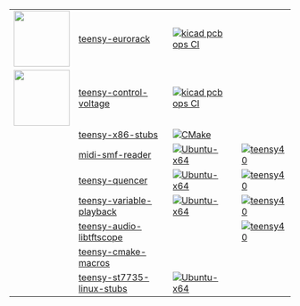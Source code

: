 | | | | |
|-|-|-|-|
|  <a href='///github.com/newdigate/teensy-eurorack'><img src='https://github.com/newdigate/teensy-eurorack/raw/master/hardware/images/kryonos.png' height='100px'/></a> | [teensy-eurorack](https://github.com/newdigate/teensy-eurorack) | [![kicad pcb ops CI](https://github.com/newdigate/teensy-eurorack/workflows/kicad%20pcb%20ops%20CI/badge.svg?branch=master)](https://github.com/newdigate/teensy-eurorack/actions?query=branch%3Amaster)                                    |                                                                                                                                                                          |
|   <a href='///github.com/newdigate/teensy-control-voltage'><img src='https://github.com/newdigate/teensy-control-voltage/raw/master/docs/front-view.png' height='100px'/></a>  | [teensy-control-voltage](https://github.com/newdigate/teensy-control-voltage) |[![kicad pcb ops CI](https://github.com/newdigate/teensy-control-voltage/workflows/kicad%20pcb%20ops%20CI/badge.svg?branch=master)](https://github.com/newdigate/teensy-control-voltage/actions?query=branch%3Amaster)                                    |                                                                                                                                                                          |
| | [teensy-x86-stubs](https://github.com/newdigate/teensy-x86-stubs) | [![CMake](https://github.com/newdigate/teensy-x86-stubs/workflows/CMake/badge.svg)](https://github.com/newdigate/teensy-x86-stubs/actions)                                     |                                                                                                                                                                          |
| | [midi-smf-reader](https://github.com/newdigate/midi-smf-reader)   | [![Ubuntu-x64](https://github.com/newdigate/midi-smf-reader/workflows/Ubuntu-x64/badge.svg)](https://github.com/newdigate/midi-smf-reader/actions?query=workflow%3AUbuntu-x64) | [![teensy40](https://github.com/newdigate/midi-smf-reader/workflows/teensy40/badge.svg)](https://github.com/newdigate/midi-smf-reader/actions?query=workflow%3Ateensy40) |
| | [teensy-quencer](https://github.com/newdigate/teensy-quencer)     | [![Ubuntu-x64](https://github.com/newdigate/midi-smf-reader/workflows/Ubuntu-x64/badge.svg)](https://github.com/newdigate/midi-smf-reader/actions?query=workflow%3AUbuntu-x64) | [![teensy40](https://github.com/newdigate/teensy-quencer/workflows/teensy40/badge.svg)](https://github.com/newdigate/midi-smf-reader/actions?query=workflow%3Ateensy40)  | 
| | [teensy-variable-playback](https://github.com/newdigate/teensy-variable-playback)  | [![Ubuntu-x64](https://github.com/newdigate/teensy-variable-playback/workflows/Ubuntu-x64/badge.svg)](https://github.com/newdigate/teensy-variable-playback/actions) | [![teensy40](https://github.com/newdigate/teensy-variable-playback/workflows/teensy40/badge.svg)](https://github.com/newdigate/teensy-variable-playback/actions)  | 
| | [teensy-audio-libtftscope](https://github.com/newdigate/teensy-audio-libtftscope)  |  |  [![teensy40](https://github.com/newdigate/teensy-audio-libtftscope/workflows/teensy40/badge.svg)](https://github.com/newdigate/teensy-audio-libtftscope/actions)  |  
| | [teensy-cmake-macros](https://github.com/newdigate/teensy-cmake-macros)  |  |    |  
| | [teensy-st7735-linux-stubs](https://github.com/newdigate/teensy-st7735-linux-stubs)  |  [![Ubuntu-x64](https://github.com/newdigate/teensy-st7735-linux-stubs/workflows/Ubuntu-x64/badge.svg)](https://github.com/newdigate/teensy-st7735-linux-stubs/actions)  |    |  
